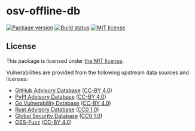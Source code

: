 # osv-offline-db

[![Package version](https://img.shields.io/npm/v/@redhat-exd-rebuilds/osv-offline-db?style=for-the-badge)](https://www.npmjs.com/package/@redhat-exd-rebuilds/osv-offline-db)
[![Build status](https://img.shields.io/github/actions/workflow/status/redhat-exd-rebuilds/osv-offline/build.yml?branch=main&style=for-the-badge)](https://github.com/redhat-exd-rebuilds/osv-offline/actions/workflows/build.yml)
[![MIT license](https://img.shields.io/badge/license-MIT-blue?style=for-the-badge)](./LICENSE)

## License

This package is licensed under [the MIT license](https://opensource.org/licenses/MIT).

Vulnerabilities are provided from the following upstream data sources and licenses:

- [GitHub Advisory Database](https://github.com/github/advisory-database) ([CC-BY 4.0](https://github.com/github/advisory-database/blob/main/LICENSE.md))
- [PyPI Advisory Database](https://github.com/pypa/advisory-database) ([CC-BY 4.0](https://github.com/pypa/advisory-database/blob/main/LICENSE))
- [Go Vulnerability Database](https://github.com/golang/vulndb) ([CC-BY 4.0](https://github.com/golang/vulndb#license))
- [Rust Advisory Database](https://github.com/RustSec/advisory-db) ([CC0 1.0](https://github.com/rustsec/advisory-db/blob/main/LICENSE.txt))
- [Global Security Database](https://github.com/cloudsecurityalliance/gsd-database) ([CC0 1.0](https://github.com/cloudsecurityalliance/gsd-database/blob/main/LICENSE))
- [OSS-Fuzz](https://github.com/google/oss-fuzz-vulns) ([CC-BY 4.0](https://github.com/google/oss-fuzz-vulns/blob/main/LICENSE))
